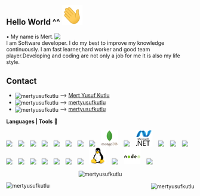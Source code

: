 <h2> Hello World ^^ <img src="https://raw.githubusercontent.com/ABSphreak/ABSphreak/master/gifs/Hi.gif" width="55px"></h2>

<img align='right' src='https://camo.githubusercontent.com/a0b79366a6a40db964a34c087f8326df74f8c05ab8a82bdec44bca480a62c11c/687474703a2f2f6f63746f6465782e6769746875622e636f6d2f696d616765732f6461667470756e6b746f6361742d6775792e676966' width='375"'>

• My name is Mert. I am Software developer. I do my best to improve my knowledge continuously. I am fast learner,hard worker and good team player.Developing and coding are not only a job for me it is also my life style.

## Contact
- <img align="center" src="https://raw.githubusercontent.com/rahuldkjain/github-profile-readme-generator/master/src/images/icons/Social/linked-in-alt.svg" alt="mertyusufkutlu" height="30" width="40" /> --> [Mert Yusuf Kutlu](https://www.linkedin.com/in/mert-yusuf-kutlu-8b31ba142/)
- <img align="center" src="https://raw.githubusercontent.com/rahuldkjain/github-profile-readme-generator/master/src/images/icons/Social/twitter.svg" alt="mertyusufkutlu" height="30" width="40" />[](url)  --> [mertyusufkutlu](https://twitter.com/mertyusufkutlu)
- <img align="center" src="https://raw.githubusercontent.com/rahuldkjain/github-profile-readme-generator/master/src/images/icons/Social/instagram.svg" alt="mertyusufkutlu" height="30" width="40" /> --> [mertyusufkutlu](https://www.instagram.com/mertyusufkutlu)

**Languages | Tools** 🎨
<!-- 1-C++ 
     2-JavaScript
     3-AspNet MVC 
     4- HTML5
     5- CSS3
     6- C
     7- C#
     8- Pyhton
     9- .Net Core
     10 MySQL -->

<p align="left">
  

  <img src="https://upload.wikimedia.org/wikipedia/commons/c/cf/Angular_full_color_logo.svg" height="45px"/>
  <span>&nbsp;&nbsp;</span>
     
  <img src= "https://upload.wikimedia.org/wikipedia/commons/thumb/9/95/Vue.js_Logo_2.svg/1184px-Vue.js_Logo_2.svg.png" height="45px"/>
  <span>&nbsp;&nbsp;</span>
     
  <img src="https://upload.wikimedia.org/wikipedia/commons/thumb/6/6e/JetBrains_Rider_Icon.svg/640px-JetBrains_Rider_Icon.svg.png" height="45px" />
  <span>&nbsp;&nbsp;</span>  
     
  <img src="https://upload.wikimedia.org/wikipedia/commons/thumb/2/29/Postgresql_elephant.svg/745px-Postgresql_elephant.svg.png" height="45px" />
  <span>&nbsp;&nbsp;</span>     
     
  <img src="https://www.vectorlogo.zone/logos/elastic/elastic-icon.svg" height="45px" />
  <span>&nbsp;&nbsp;</span> 
     
  <img src="https://www.vectorlogo.zone/logos/microsoft_azure/microsoft_azure-icon.svg" height="45px" />
  <span>&nbsp;&nbsp;</span>   
     
  <img src="https://www.vectorlogo.zone/logos/elasticco_kibana/elasticco_kibana-icon.svg" height="45px" />
  <span>&nbsp;&nbsp;</span> 
     
  <img src="https://upload.wikimedia.org/wikipedia/commons/thumb/c/c0/WebStorm_Icon.svg/1200px-WebStorm_Icon.svg.png" height="45px" />
  <span>&nbsp;&nbsp;</span> 
     
  <img src="https://raw.githubusercontent.com/devicons/devicon/master/icons/mongodb/mongodb-original-wordmark.svg" height="45px" />
  <span>&nbsp;&nbsp;</span>
     
  <img src="https://upload.wikimedia.org/wikipedia/commons/9/99/Unofficial_JavaScript_logo_2.svg" height="45px" />
  <span>&nbsp;&nbsp;</span>
  <img src="https://raw.githubusercontent.com/devicons/devicon/master/icons/dot-net/dot-net-original-wordmark.svg" height="45px" />
  <span>&nbsp;&nbsp;</span>
     
  <img src="https://upload.wikimedia.org/wikipedia/commons/6/61/HTML5_logo_and_wordmark.svg" height="45px" />
  <span>&nbsp;&nbsp;</span>
     
  <img src="https://upload.wikimedia.org/wikipedia/commons/thumb/d/d5/CSS3_logo_and_wordmark.svg/1200px-CSS3_logo_and_wordmark.svg.png" height="45px" />
  <span>&nbsp;&nbsp;</span>
     
  <img src="https://cdn.iconscout.com/icon/free/png-512/c-programming-569564.png" height="45px" />
  <span>&nbsp;&nbsp;</span>
     
  <img src="https://www.freeiconspng.com/uploads/c-logo-icon-18.png" height="45px" />
  <span>&nbsp;&nbsp;</span>
     
  <img src="https://upload.wikimedia.org/wikipedia/commons/c/c3/Python-logo-notext.svg" height="45px" />
  <span>&nbsp;&nbsp;</span>
     
  <img src="https://upload.wikimedia.org/wikipedia/commons/e/ee/.NET_Core_Logo.svg" height="45px" />
  <span>&nbsp;&nbsp;</span>
  
  <img src="https://www.vectorlogo.zone/logos/figma/figma-icon.svg" height="45px" />
  <span>&nbsp;&nbsp;</span>
     
  <img src="https://www.vectorlogo.zone/logos/git-scm/git-scm-icon.svg" height="45px" />
  <span>&nbsp;&nbsp;</span>
     
  <img src="https://www.svgrepo.com/show/303229/microsoft-sql-server-logo.svg" height="45px" />
  <span>&nbsp;&nbsp;</span>
  
  <img src="https://www.vectorlogo.zone/logos/kubernetes/kubernetes-icon.svg" height="45px" />
  <span>&nbsp;&nbsp;</span>   
     
  <img src="https://raw.githubusercontent.com/devicons/devicon/master/icons/linux/linux-original.svg" height="45px" />
  <span>&nbsp;&nbsp;</span>     
     
  <img src="https://www.vectorlogo.zone/logos/mariadb/mariadb-icon.svg" height="45px" />
  <span>&nbsp;&nbsp;</span>   
          
  <img src="https://raw.githubusercontent.com/devicons/devicon/master/icons/nodejs/nodejs-original-wordmark.svg" height="45px" />
  <span>&nbsp;&nbsp;</span>  
     
  <img src=" https://www.vectorlogo.zone/logos/unity3d/unity3d-icon.svg" height="45px" />
  <span>&nbsp;&nbsp;</span>  
     
    
     
 </p>

<p align="center"><img src="https://github-readme-stats.vercel.app/api?username=mertyusufkutlu&show_icons=true&theme=gotham" alt="mertyusufkutlu" />

<p align="center"><img align="left" src="https://github-readme-stats.vercel.app/api/top-langs?username=mertyusufkutlu&show_icons=true&theme=gotham" alt="mertyusufkutlu"/>
<p align="right"><img align="center" src="https://github-readme-stats.vercel.app/api?username=mertyusufkutlu&show_icons=true&theme=gotham" alt="mertyusufkutlu" />


